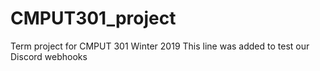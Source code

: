 # CMPUT301_project
Term project for CMPUT 301 Winter 2019
This line was added to test our Discord webhooks
